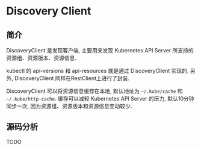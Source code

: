 # Discovery Client

## 简介

DiscoveryClient 是发现客户端, 主要用来发现 Kubernetes API Server 所支持的资源组、资源版本、资源信息. 

kubectl 的 api-versions 和 api-resources 就是通过 DiscoveryClient 实现的. 
另外, DiscoveryClient 同样在RestClient上进行了封装. 

DiscoveryClient 可以将资源信息缓存在本地, 默认地址为 `~/.kube/cache` 和 `~/.kube/http-cache`. 
缓存可以减轻 Kubernetes API Server 的压力, 默认10分钟同步一次, 因为资源组、资源版本和资源信息变动较少. 

## 源码分析

TODO